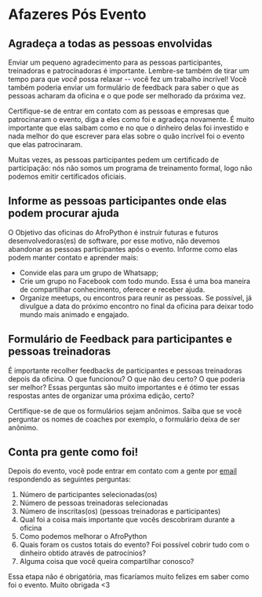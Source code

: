 # Afazeres Pós Evento

## Agradeça a todas as pessoas envolvidas

Enviar um pequeno agradecimento para as pessoas participantes, treinadoras e patrocinadoras é importante. Lembre-se também de tirar um tempo para que _você_ possa relaxar -- você fez um trabalho incrível! Você também poderia enviar um formulário de feedback para saber o que as pessoas acharam da oficina e o que pode ser melhorado da próxima vez.

Certifique-se de entrar em contato com as pessoas e empresas que patrocinaram o evento, diga a eles como foi e agradeça novamente. É muito importante que elas saibam como e no que o dinheiro delas foi investido e nada melhor do que escrever para elas sobre o quão incrível foi o evento que elas patrocinaram.

Muitas vezes, as pessoas participantes pedem um certificado de participação: nós não somos um programa de treinamento formal, logo não podemos emitir certificados oficiais.

## Informe as pessoas participantes onde elas podem procurar ajuda

O Objetivo das oficinas do AfroPython é instruir futuras e futuros desenvolvedoras(es) de software, por esse motivo, não devemos abandonar as pessoas participantes após o evento. Informe como elas podem manter contato e aprender mais:

- Convide elas para um grupo de Whatsapp;
- Crie um grupo no Facebook com todo mundo. Essa é uma boa maneira de compartilhar conhecimento, oferecer e receber ajuda.
- Organize meetups, ou encontros para reunir as pessoas. Se possível, já divulgue a data do próximo encontro no final da oficina para deixar todo mundo mais animado e engajado.

## Formulário de Feedback para participantes e pessoas treinadoras

É importante recolher feedbacks de participantes e pessoas treinadoras depois da oficina. O que funcionou? O que não deu certo? O que poderia ser melhor? Essas perguntas são muito importantes e é ótimo ter essas respostas antes de organizar uma próxima edição, certo?

Certifique-se de que os formulários sejam anônimos. Saiba que se você perguntar os nomes de coaches por exemplo, o formulário deixa de ser anônimo.

## Conta pra gente como foi!

Depois do evento, você pode entrar em contato com a gente por [email](mailto:afropython@gmail.com) respondendo as seguintes perguntas:

1. Número de participantes selecionadas(os)
2. Número de pessoas treinadoras selecionadas
3. Número de inscritas(os) (pessoas treinadoras e participantes)
4. Qual foi a coisa mais importante que vocês descobriram durante a oficina
5. Como podemos melhorar o AfroPython
6. Quais foram os custos totais do evento? Foi possível cobrir tudo com o dinheiro obtido através de patrocínios?
7. Alguma coisa que você queira compartilhar conosco?

Essa etapa não é obrigatória, mas ficaríamos muito felizes em saber como foi o evento. Muito obrigada <3
